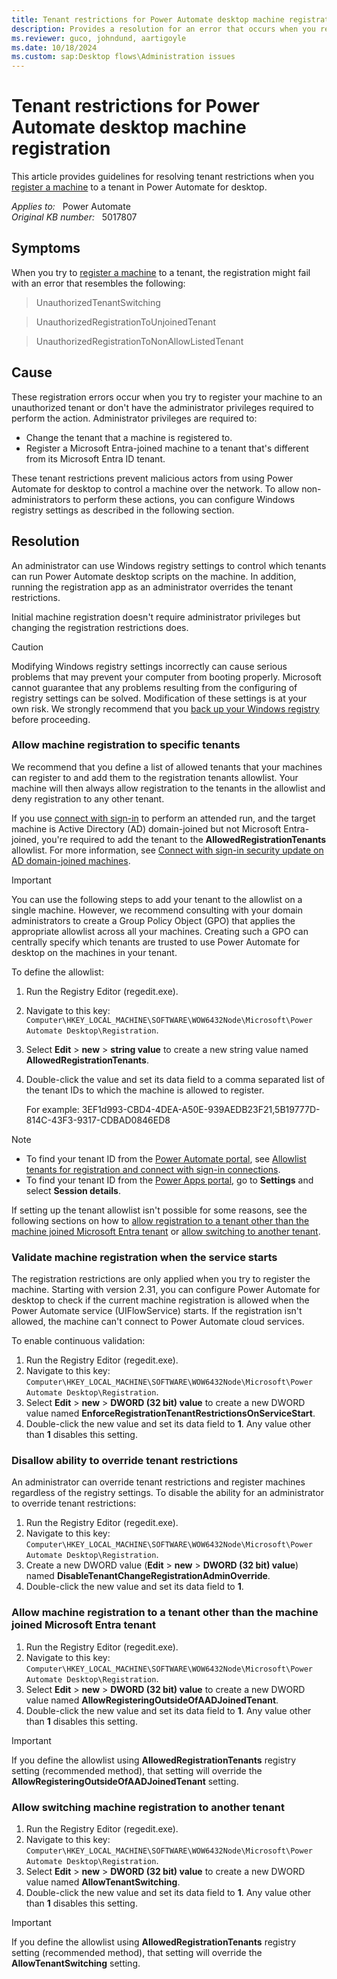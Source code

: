 ```yaml
---
title: Tenant restrictions for Power Automate desktop machine registration
description: Provides a resolution for an error that occurs when you register a machine to a tenant in Power Automate for desktop.
ms.reviewer: guco, johndund, aartigoyle
ms.date: 10/18/2024
ms.custom: sap:Desktop flows\Administration issues
---
```

# Tenant restrictions for Power Automate desktop machine registration

This article provides guidelines for resolving tenant restrictions when you [register a machine](/power-automate/desktop-flows/manage-machines#register-a-new-machine) to a tenant in Power Automate for desktop.

_Applies to:_ &nbsp; Power Automate  
_Original KB number:_ &nbsp; 5017807

## Symptoms

When you try to [register a machine](/power-automate/desktop-flows/manage-machines#register-a-new-machine) to a tenant, the registration might fail with an error that resembles the following:

> UnauthorizedTenantSwitching

> UnauthorizedRegistrationToUnjoinedTenant

> UnauthorizedRegistrationToNonAllowListedTenant

## Cause

These registration errors occur when you try to register your machine to an unauthorized tenant or don't have the administrator privileges required to perform the action. Administrator privileges are required to:

- Change the tenant that a machine is registered to.
- Register a Microsoft Entra-joined machine to a tenant that's different from its Microsoft Entra ID tenant.

These tenant restrictions prevent malicious actors from using Power Automate for desktop to control a machine over the network. To allow non-administrators to perform these actions, you can configure Windows registry settings as described in the following section.

## Resolution

An administrator can use Windows registry settings to control which tenants can run Power Automate desktop scripts on the machine. In addition, running the registration app as an administrator overrides the tenant restrictions.

Initial machine registration doesn't require administrator privileges but changing the registration restrictions does.

> [!CAUTION]
> Modifying Windows registry settings incorrectly can cause serious problems that may prevent your computer from booting properly. Microsoft cannot guarantee that any problems resulting from the configuring of registry settings can be solved. Modification of these settings is at your own risk. We strongly recommend that you [back up your Windows registry](https://support.microsoft.com/topic/how-to-back-up-and-restore-the-registry-in-windows-855140ad-e318-2a13-2829-d428a2ab0692) before proceeding.

### Allow machine registration to specific tenants

We recommend that you define a list of allowed tenants that your machines can register to and add them to the registration tenants allowlist. Your machine will then always allow registration to the tenants in the allowlist and deny registration to any other tenant.

If you use [connect with sign-in](/power-automate/desktop-flows/desktop-flow-connections#connect-with-sign-in-for-attended-runs) to perform an attended run, and the target machine is Active Directory (AD) domain-joined but not Microsoft Entra-joined, you're required to add the tenant to the **AllowedRegistrationTenants** allowlist. For more information, see [Connect with sign-in security update on AD domain-joined machines](connect-with-sign-in-security-update.md).

> [!IMPORTANT]
> You can use the following steps to add your tenant to the allowlist on a single machine. However, we recommend consulting with your domain administrators to create a Group Policy Object (GPO) that applies the appropriate allowlist across all your machines. Creating such a GPO can centrally specify which tenants are trusted to use Power Automate for desktop on the machines in your tenant.

To define the allowlist:

1. Run the Registry Editor (regedit.exe).
2. Navigate to this key: `Computer\HKEY_LOCAL_MACHINE\SOFTWARE\WOW6432Node\Microsoft\Power Automate Desktop\Registration`.
3. Select **Edit** > **new** > **string value** to create a new string value named **AllowedRegistrationTenants**.
4. Double-click the value and set its data field to a comma separated list of the tenant IDs to which the machine is allowed to register.

   For example: 3EF1d993-CBD4-4DEA-A50E-939AEDB23F21,5B19777D-814C-43F3-9317-CDBAD0846ED8  

> [!NOTE]
>
> - To find your tenant ID from the [Power Automate portal](https://make.powerautomate.com/), see [Allowlist tenants for registration and connect with sign-in connections](/power-automate/desktop-flows/how-to/allowlist-tenant-for-connect-with-sign-in-and-registration).
> - To find your tenant ID from the [Power Apps portal](https://make.powerapps.com/), go to **Settings** and select **Session details**.

If setting up the tenant allowlist isn't possible for some reasons, see the following sections on how to [allow registration to a tenant other than the machine joined Microsoft Entra tenant](#allow-machine-registration-to-a-tenant-other-than-the-machine-joined-microsoft-entra-tenant) or [allow switching to another tenant](#allow-switching-machine-registration-to-another-tenant).

### Validate machine registration when the service starts

The registration restrictions are only applied when you try to register the machine. Starting with version 2.31, you can configure Power Automate for desktop to check if the current machine registration is allowed when the Power Automate service (UIFlowService) starts. If the registration isn't allowed, the machine can't connect to Power Automate cloud services.

To enable continuous validation:

1. Run the Registry Editor (regedit.exe).
2. Navigate to this key: `Computer\HKEY_LOCAL_MACHINE\SOFTWARE\WOW6432Node\Microsoft\Power Automate Desktop\Registration`.
3. Select **Edit** > **new** > **DWORD (32 bit) value** to create a new DWORD value named **EnforceRegistrationTenantRestrictionsOnServiceStart**.
4. Double-click the new value and set its data field to **1**. Any value other than **1** disables this setting.

### Disallow ability to override tenant restrictions

An administrator can override tenant restrictions and register machines regardless of the registry settings. To disable the ability for an administrator to override tenant restrictions:

1. Run the Registry Editor (regedit.exe).
2. Navigate to this key: `Computer\HKEY_LOCAL_MACHINE\SOFTWARE\WOW6432Node\Microsoft\Power Automate Desktop\Registration`.
3. Create a new DWORD value (**Edit** > **new** > **DWORD (32 bit) value**) named **DisableTenantChangeRegistrationAdminOverride**.
4. Double-click the new value and set its data field to **1**.

### Allow machine registration to a tenant other than the machine joined Microsoft Entra tenant

1. Run the Registry Editor (regedit.exe).
2. Navigate to this key: `Computer\HKEY_LOCAL_MACHINE\SOFTWARE\WOW6432Node\Microsoft\Power Automate Desktop\Registration`.
3. Select **Edit** > **new** > **DWORD (32 bit) value** to create a new DWORD value named **AllowRegisteringOutsideOfAADJoinedTenant**.
4. Double-click the new value and set its data field to **1**. Any value other than **1** disables this setting.

> [!IMPORTANT]
> If you define the allowlist using **AllowedRegistrationTenants** registry setting (recommended method), that setting will override the **AllowRegisteringOutsideOfAADJoinedTenant** setting.

### Allow switching machine registration to another tenant

1. Run the Registry Editor (regedit.exe).
2. Navigate to this key: `Computer\HKEY_LOCAL_MACHINE\SOFTWARE\WOW6432Node\Microsoft\Power Automate Desktop\Registration`.
3. Select **Edit** > **new** > **DWORD (32 bit) value** to create a new DWORD value named **AllowTenantSwitching**.
4. Double-click the new value and set its data field to **1**. Any value other than **1** disables this setting.

> [!IMPORTANT]
> If you define the allowlist using **AllowedRegistrationTenants** registry setting (recommended method), that setting will override the **AllowTenantSwitching** setting.
